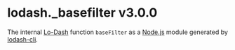 # lodash._basefilter v3.0.0

The internal [Lo-Dash](https://lodash.com/) function `baseFilter` as a [Node.js](http://nodejs.org/) module generated by [lodash-cli](https://www.npmjs.com/package/lodash-cli).
